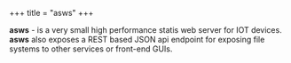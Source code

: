 +++
title = "asws"
+++

**asws** - is a very small high performance statis web server for IOT devices. **asws** also exposes a REST based JSON api endpoint for exposing file systems to other services or front-end GUIs.

<!--more-->


